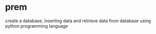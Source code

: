 # prem
create a database, inserting data and retrieve data from database using python programming language
